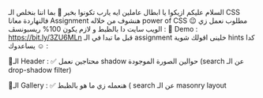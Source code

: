 السلام عليكم ازيكوا يا ابطال عاملين ايه يارب تكونوا بخير 💜
بما اننا بنخلص الـ CSS فالنهاردة معانا Assignment هنشوف من خلاله power of CSS 😉
مطلوب نعمل زي الويب سايت دا بالظبط و لازم يكون 100% ريسبونسڤ : 
📌 Demo : https://bit.ly/3ZU6MLn
قبل ما تبدا في الـ assignment
خلينى اقولك شوية hints كدا يساعدوك ☺ : 

🔴الـ Header : 
✅ محتاجين نعمل shadow حوالين الصورة الموجودة (search عن الـ drop-shadow filter)

🔴الـ Gallery : 
✅ هنعمله زي ما هو بالظبط ( search عن الـ masonry layout